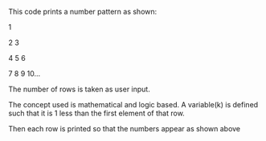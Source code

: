 This code prints a number pattern as shown:

1

2 3

4 5 6

7 8 9 10...

The number of rows is taken as user input.

The concept used is mathematical and logic based. A variable(k) is defined such that it is 1 less than the first 
element of that row. 

Then each row is printed so that the numbers appear as shown above
